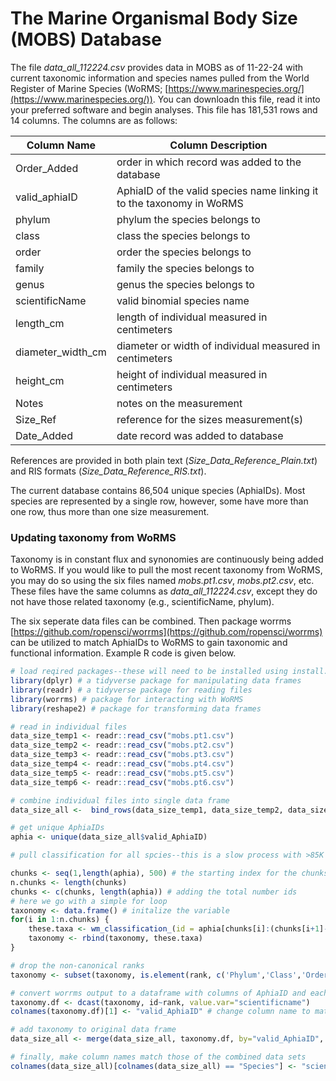 # The Marine Organismal Body Size (MOBS) Database

The file *data\_all\_112224.csv* provides data in MOBS as of 11-22-24 with current taxonomic information and species names pulled from the World Register of Marine Species (WoRMS; [https://www.marinespecies.org/](https://www.marinespecies.org/)). You can downloadn this file, read it into your preferred software and begin analyses. This file has 181,531 rows and 14 columns. The columns are as follows:

|Column Name|Column Description|
|---|---|
|Order\_Added|order in which record was added to the database |
|valid\_aphiaID|AphiaID of the valid species name linking it to the taxonomy in WoRMS|
|phylum| phylum the species belongs to|
|class| class the species belongs to|
|order| order the species belongs to|
|family| family the species belongs to|
|genus| genus the species belongs to|
|scientificName| valid binomial species name|
|length\_cm| length of individual measured in centimeters|
|diameter\_width\_cm| diameter or width of individual measured in centimeters|
|height\_cm| height of individual measured in centimeters|
|Notes| notes on the measurement|
|Size\_Ref| reference for the sizes measurement(s)|
|Date\_Added| date record was added to database|

References are provided in both plain text (*Size\_Data\_Reference\_Plain.txt*) and RIS formats (*Size\_Data\_Reference\_RIS.txt*).

The current database contains 86,504 unique species (AphiaIDs). Most species are represented by a single row, however, some have more than one row, thus more than one size measurement. 

### Updating taxonomy from WoRMS 
Taxonomy is in constant flux and synonomies are continuously being added to WoRMS. If you would like to pull the most recent taxonomy from WoRMS, you may do so using the six files named *mobs.pt1.csv*, *mobs.pt2.csv*, etc. These files have the same columns as *data\_all\_112224.csv*, except they do not have those related taxonomy (e.g., scientificName, phylum).

The six seperate data files can be combined. Then package worrms [https://github.com/ropensci/worrms](https://github.com/ropensci/worrms) can be utilized to match AphiaIDs to WoRMS to gain taxonomic and functional information. Example R code is given below.

```r
# load reqired packages--these will need to be installed using install.packages() before loading the libraries
library(dplyr) # a tidyverse package for manipulating data frames
library(readr) # a tidyverse package for reading files
library(worrms) # package for interacting with WoRMS
library(reshape2) # package for transforming data frames

# read in individual files
data_size_temp1 <- readr::read_csv("mobs.pt1.csv") 
data_size_temp2 <- readr::read_csv("mobs.pt2.csv") 
data_size_temp3 <- readr::read_csv("mobs.pt3.csv") 
data_size_temp4 <- readr::read_csv("mobs.pt4.csv") 
data_size_temp5 <- readr::read_csv("mobs.pt5.csv") 
data_size_temp6 <- readr::read_csv("mobs.pt6.csv") 

# combine individual files into single data frame
data_size_all <-  bind_rows(data_size_temp1, data_size_temp2, data_size_temp3, data_size_temp4, data_size_temp5, data_size_temp6) 

# get unique AphiaIDs
aphia <- unique(data_size_all$valid_AphiaID)

# pull classification for all spcies--this is a slow process with >85K AphiaIDs. Just for convenience and to try and prevent timeout errors, we will use a loop to get the classificaiotn for groups of 500 species at a time. Each 500 species chunk will take longer than 1.5 minutes each. The total routine can take longer than 5 hours to run.

chunks <- seq(1,length(aphia), 500) # the starting index for the chunks
n.chunks <- length(chunks)
chunks <- c(chunks, length(aphia)) # adding the total number ids
# here we go with a simple for loop
taxonomy <- data.frame() # initalize the variable
for(i in 1:n.chunks) {
	these.taxa <- wm_classification_(id = aphia[chunks[i]:(chunks[i+1]-1)])
	taxonomy <- rbind(taxonomy, these.taxa)
}

# drop the non-canonical ranks
taxonomy <- subset(taxonomy, is.element(rank, c('Phylum','Class','Order','Family','Genus','Species')))

# convert worrms output to a dataframe with columns of AphiaID and each taxonomic rank
taxonomy.df <- dcast(taxonomy, id~rank, value.var="scientificname")
colnames(taxonomy.df)[1] <- "valid_AphiaID" # change column name to match data_size_all

# add taxonomy to original data frame
data_size_all <- merge(data_size_all, taxonomy.df, by="valid_AphiaID", all= T)

# finally, make column names match those of the combined data sets
colnames(data_size_all)[colnames(data_size_all) == "Species"] <- "scientificName"


```




